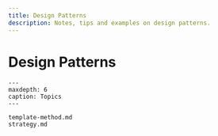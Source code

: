 ```yaml
---
title: Design Patterns
description: Notes, tips and examples on design patterns.
---
```


# Design Patterns


```{toctree}
---
maxdepth: 6
caption: Topics
---

template-method.md
strategy.md
```
